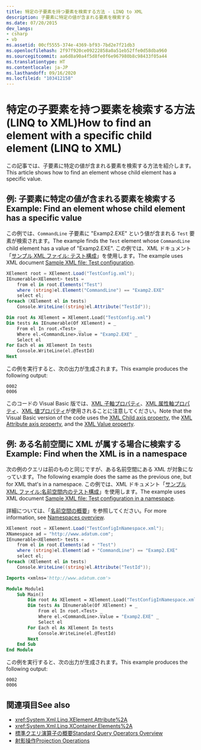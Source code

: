 ```yaml
---
title: 特定の子要素を持つ要素を検索する方法 - LINQ to XML
description: 子要素に特定の値が含まれる要素を検索する
ms.date: 07/20/2015
dev_langs:
- csharp
- vb
ms.assetid: 00cf5555-374e-4369-bf93-7bd2e7f21db3
ms.openlocfilehash: 2f97f920ce09222858a0a51eb52ffe0d58dba960
ms.sourcegitcommit: aa6d8a90a4f5d8fe0f6e967980b8c98433f05a44
ms.translationtype: HT
ms.contentlocale: ja-JP
ms.lasthandoff: 09/16/2020
ms.locfileid: "103412158"
---
```

# <a name="how-to-find-an-element-with-a-specific-child-element-linq-to-xml"></a><span data-ttu-id="349be-103">特定の子要素を持つ要素を検索する方法 (LINQ to XML)</span><span class="sxs-lookup"><span data-stu-id="349be-103">How to find an element with a specific child element (LINQ to XML)</span></span>

<span data-ttu-id="349be-104">この記事では、子要素に特定の値が含まれる要素を検索する方法を紹介します。</span><span class="sxs-lookup"><span data-stu-id="349be-104">This article shows how to find an element whose child element has a specific value.</span></span>

## <a name="example-find-an-element-whose-child-element-has-a-specific-value"></a><span data-ttu-id="349be-105">例: 子要素に特定の値が含まれる要素を検索する</span><span class="sxs-lookup"><span data-stu-id="349be-105">Example: Find an element whose child element has a specific value</span></span>

<span data-ttu-id="349be-106">この例では、`CommandLine` 子要素に "Examp2.EXE" という値が含まれる `Test` 要素が検索されます。</span><span class="sxs-lookup"><span data-stu-id="349be-106">The example finds the `Test` element whose `CommandLine` child element has a value of "Examp2.EXE".</span></span> <span data-ttu-id="349be-107">この例では、XML ドキュメント「[サンプル XML ファイル: テスト構成](sample-xml-file-test-configuration.md)」を使用します。</span><span class="sxs-lookup"><span data-stu-id="349be-107">The example uses XML document [Sample XML file: Test configuration](sample-xml-file-test-configuration.md).</span></span>

```csharp
XElement root = XElement.Load("TestConfig.xml");
IEnumerable<XElement> tests =
    from el in root.Elements("Test")
    where (string)el.Element("CommandLine") == "Examp2.EXE"
    select el;
foreach (XElement el in tests)
    Console.WriteLine((string)el.Attribute("TestId"));
```

```vb
Dim root As XElement = XElement.Load("TestConfig.xml")
Dim tests As IEnumerable(Of XElement) = _
    From el In root.<Test> _
    Where el.<CommandLine>.Value = "Examp2.EXE" _
    Select el
For Each el as XElement In tests
    Console.WriteLine(el.@TestId)
Next
```

<span data-ttu-id="349be-108">この例を実行すると、次の出力が生成されます。</span><span class="sxs-lookup"><span data-stu-id="349be-108">This example produces the following output:</span></span>

```output
0002
0006
```

<span data-ttu-id="349be-109">このコードの Visual Basic 版では、[XML 子軸プロパティ](../../visual-basic/language-reference/xml-axis/xml-child-axis-property.md)、[XML 属性軸プロパティ](../../visual-basic/language-reference/xml-axis/xml-attribute-axis-property.md)、[XML 値プロパティ](../../visual-basic/language-reference/xml-axis/xml-value-property.md)が使用されることに注意してください。</span><span class="sxs-lookup"><span data-stu-id="349be-109">Note that the Visual Basic version of the code uses the [XML Child axis property](../../visual-basic/language-reference/xml-axis/xml-child-axis-property.md), the [XML Attribute axis property](../../visual-basic/language-reference/xml-axis/xml-attribute-axis-property.md), and the [XML Value property](../../visual-basic/language-reference/xml-axis/xml-value-property.md).</span></span>

## <a name="example-find-when-the-xml-is-in-a-namespace"></a><span data-ttu-id="349be-110">例: ある名前空間に XML が属する場合に検索する</span><span class="sxs-lookup"><span data-stu-id="349be-110">Example: Find when the XML is in a namespace</span></span>

<span data-ttu-id="349be-111">次の例のクエリは前のものと同じですが、ある名前空間にある XML が対象になっています。</span><span class="sxs-lookup"><span data-stu-id="349be-111">The following example does the same as the previous one, but for XML that's in a namespace.</span></span> <span data-ttu-id="349be-112">この例では、XML ドキュメント「[サンプル XML ファイル:名前空間内のテスト構成](sample-xml-file-test-configuration-namespace.md)」を使用します。</span><span class="sxs-lookup"><span data-stu-id="349be-112">The example uses XML document [Sample XML file: Test configuration in a namespace](sample-xml-file-test-configuration-namespace.md).</span></span>

<span data-ttu-id="349be-113">詳細については、「[名前空間の概要](namespaces-overview.md)」を参照してください。</span><span class="sxs-lookup"><span data-stu-id="349be-113">For more information, see [Namespaces overview](namespaces-overview.md).</span></span>

```csharp
XElement root = XElement.Load("TestConfigInNamespace.xml");
XNamespace ad = "http://www.adatum.com";
IEnumerable<XElement> tests =
    from el in root.Elements(ad + "Test")
    where (string)el.Element(ad + "CommandLine") == "Examp2.EXE"
    select el;
foreach (XElement el in tests)
    Console.WriteLine((string)el.Attribute("TestId"));
```

```vb
Imports <xmlns='http://www.adatum.com'>

Module Module1
    Sub Main()
        Dim root As XElement = XElement.Load("TestConfigInNamespace.xml")
        Dim tests As IEnumerable(Of XElement) = _
            From el In root.<Test> _
            Where el.<CommandLine>.Value = "Examp2.EXE" _
            Select el
        For Each el As XElement In tests
            Console.WriteLine(el.@TestId)
        Next
    End Sub
End Module
```

<span data-ttu-id="349be-114">この例を実行すると、次の出力が生成されます。</span><span class="sxs-lookup"><span data-stu-id="349be-114">This example produces the following output:</span></span>

```output
0002
0006
```

## <a name="see-also"></a><span data-ttu-id="349be-115">関連項目</span><span class="sxs-lookup"><span data-stu-id="349be-115">See also</span></span>

- <xref:System.Xml.Linq.XElement.Attribute%2A>
- <xref:System.Xml.Linq.XContainer.Elements%2A>
- [<span data-ttu-id="349be-116">標準クエリ演算子の概要</span><span class="sxs-lookup"><span data-stu-id="349be-116">Standard Query Operators Overview</span></span>](../../csharp/programming-guide/concepts/linq/standard-query-operators-overview.md)
- [<span data-ttu-id="349be-117">射影操作</span><span class="sxs-lookup"><span data-stu-id="349be-117">Projection Operations</span></span>](../../csharp/programming-guide/concepts/linq/projection-operations.md)
